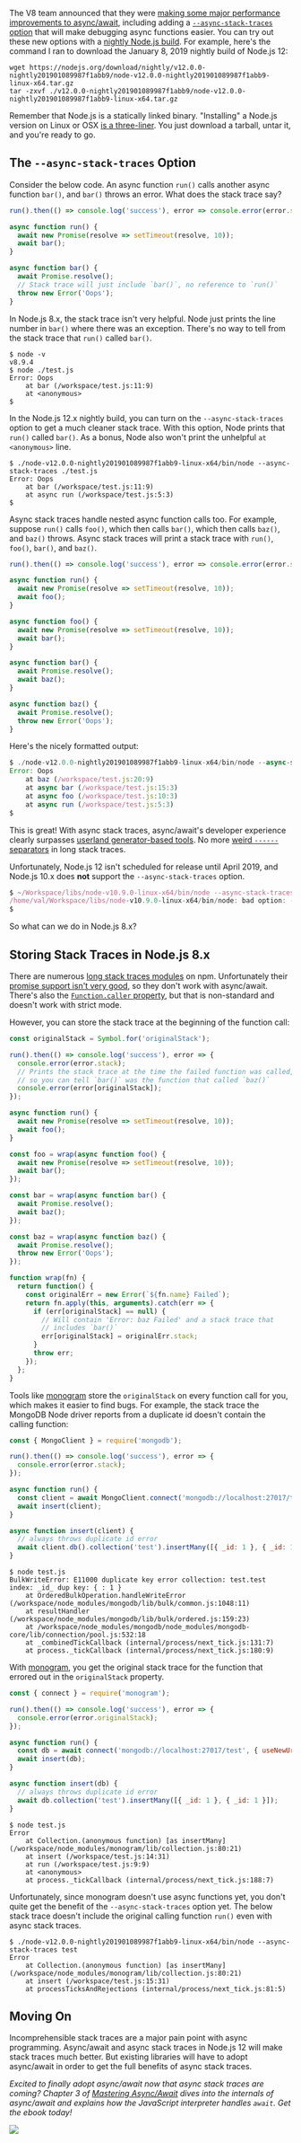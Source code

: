 The V8 team announced that they were [making some major performance improvements to async/await](https://v8.dev/blog/fast-async), including adding a [`--async-stack-traces` option](https://v8.dev/blog/fast-async#improved-developer-experience) that will make debugging async functions easier. You can try out these new options with a [nightly Node.js build](https://nodejs.org/download/nightly/). For example, here's the command I ran to download the January 8, 2019 nightly build of Node.js 12:

```
wget https://nodejs.org/download/nightly/v12.0.0-nightly201901089987f1abb9/node-v12.0.0-nightly201901089987f1abb9-linux-x64.tar.gz
tar -zxvf ./v12.0.0-nightly201901089987f1abb9/node-v12.0.0-nightly201901089987f1abb9-linux-x64.tar.gz
```

Remember that Node.js is a statically linked binary. "Installing" a Node.js version on Linux or OSX [is a three-liner](http://thecodebarbarian.com/managing-node.js-versions-without-external-tools). You just download a tarball, untar it, and you're ready to go.

The `--async-stack-traces` Option
---------------------------------

Consider the below code. An async function `run()` calls another async function `bar()`, and `bar()` throws an error. What does the stack trace say?

```javascript
run().then(() => console.log('success'), error => console.error(error.stack));

async function run() {
  await new Promise(resolve => setTimeout(resolve, 10));
  await bar();
}

async function bar() {
  await Promise.resolve();
  // Stack trace will just include `bar()`, no reference to `run()`
  throw new Error('Oops');
}
```

In Node.js 8.x, the stack trace isn't very helpful. Node just prints the line number in `bar()` where there was an exception. There's no way to tell from the stack trace that `run()` called `bar()`.

```
$ node -v
v8.9.4
$ node ./test.js
Error: Oops
    at bar (/workspace/test.js:11:9)
    at <anonymous>
$
```

In the Node.js 12.x nightly build, you can turn on the `--async-stack-traces` option to get a much cleaner stack trace. With this option, Node prints that `run()` called `bar()`. As a bonus, Node also won't print the unhelpful `at <anonymous>` line.

```
$ ./node-v12.0.0-nightly201901089987f1abb9-linux-x64/bin/node --async-stack-traces ./test.js
Error: Oops
    at bar (/workspace/test.js:11:9)
    at async run (/workspace/test.js:5:3)
$
```

Async stack traces handle nested async function calls too. For example, suppose `run()` calls `foo()`, which then calls `bar()`, which then calls `baz()`, and `baz()` throws. Async stack traces will print a stack trace with `run()`, `foo()`, `bar()`, and `baz()`.

```javascript
run().then(() => console.log('success'), error => console.error(error.stack));

async function run() {
  await new Promise(resolve => setTimeout(resolve, 10));
  await foo();
}

async function foo() {
  await new Promise(resolve => setTimeout(resolve, 10));
  await bar();
}

async function bar() {
  await Promise.resolve();
  await baz();
}

async function baz() {
  await Promise.resolve();
  throw new Error('Oops');
}
```

Here's the nicely formatted output:

```javascript
$ ./node-v12.0.0-nightly201901089987f1abb9-linux-x64/bin/node --async-stack-traces ./test.js
Error: Oops
    at baz (/workspace/test.js:20:9)
    at async bar (/workspace/test.js:15:3)
    at async foo (/workspace/test.js:10:3)
    at async run (/workspace/test.js:5:3)
$
```

This is great! With async stack traces, async/await's developer experience clearly surpasses [userland generator-based tools](http://thecodebarbarian.com/the-difference-between-async-await-and-generators). No more [weird `------` separators](https://github.com/tlrobinson/long-stack-traces#usage) in long stack traces.

Unfortunately, Node.js 12 isn't scheduled for release until April 2019, and Node.js 10.x does **not** support the `--async-stack-traces` option.

```javascript
$ ~/Workspace/libs/node-v10.9.0-linux-x64/bin/node --async-stack-traces
/home/val/Workspace/libs/node-v10.9.0-linux-x64/bin/node: bad option: --async-stack-traces
$
```

So what can we do in Node.js 8.x?

Storing Stack Traces in Node.js 8.x
-----------------------------------

There are numerous [long stack traces modules](https://www.npmjs.com/package/longjohn) on npm. Unfortunately their [promise support isn't very good](https://github.com/mattinsler/longjohn/issues/63), so they don't work with async/await. There's also the [`Function.caller` property](https://developer.mozilla.org/en-US/docs/Web/JavaScript/Reference/Global_Objects/Function/caller), but that is non-standard and doesn't work with strict mode.

However, you can store the stack trace at the beginning of the function call:

```javascript
const originalStack = Symbol.for('originalStack');

run().then(() => console.log('success'), error => {
  console.error(error.stack);
  // Prints the stack trace at the time the failed function was called,
  // so you can tell `bar()` was the function that called `baz()`
  console.error(error[originalStack]);
});

async function run() {
  await new Promise(resolve => setTimeout(resolve, 10));
  await foo();
}

const foo = wrap(async function foo() {
  await new Promise(resolve => setTimeout(resolve, 10));
  await bar();
});

const bar = wrap(async function bar() {
  await Promise.resolve();
  await baz();
});

const baz = wrap(async function baz() {
  await Promise.resolve();
  throw new Error('Oops');
});

function wrap(fn) {
  return function() {
    const originalErr = new Error(`${fn.name} Failed`);
    return fn.apply(this, arguments).catch(err => {
      if (err[originalStack] == null) {
        // Will contain 'Error: baz Failed' and a stack trace that
        // includes `bar()`
        err[originalStack] = originalErr.stack;
      }
      throw err;
    });
  };
}
```

Tools like [monogram](https://www.npmjs.com/package/monogram) store the `originalStack` on every function call for you, which makes it easier to find bugs. For example, the stack trace the MongoDB Node driver reports from a duplicate id doesn't contain the calling function:

```javascript
const { MongoClient } = require('mongodb');

run().then(() => console.log('success'), error => {
  console.error(error.stack);
});

async function run() {
  const client = await MongoClient.connect('mongodb://localhost:27017/test', { useNewUrlParser: true });
  await insert(client);
}

async function insert(client) {
  // always throws duplicate id error
  await client.db().collection('test').insertMany([{ _id: 1 }, { _id: 1 }]);
}
```

```
$ node test.js
BulkWriteError: E11000 duplicate key error collection: test.test index: _id_ dup key: { : 1 }
    at OrderedBulkOperation.handleWriteError (/workspace/node_modules/mongodb/lib/bulk/common.js:1048:11)
    at resultHandler (/workspace/node_modules/mongodb/lib/bulk/ordered.js:159:23)
    at /workspace/node_modules/mongodb/node_modules/mongodb-core/lib/connection/pool.js:532:18
    at _combinedTickCallback (internal/process/next_tick.js:131:7)
    at process._tickCallback (internal/process/next_tick.js:180:9)
```

With [monogram](https://thecodebarbarian.com/introducing-monogram-the-anti-odm-for-mongodb-nodejs), you get the original stack trace for the function that errored out in the `originalStack` property.

```javascript
const { connect } = require('monogram');

run().then(() => console.log('success'), error => {
  console.error(error.originalStack);
});

async function run() {
  const db = await connect('mongodb://localhost:27017/test', { useNewUrlParser: true });
  await insert(db);
}

async function insert(db) {
  // always throws duplicate id error
  await db.collection('test').insertMany([{ _id: 1 }, { _id: 1 }]);
}
```

```
$ node test.js
Error
    at Collection.(anonymous function) [as insertMany] (/workspace/node_modules/monogram/lib/collection.js:80:21)
    at insert (/workspace/test.js:14:31)
    at run (/workspace/test.js:9:9)
    at <anonymous>
    at process._tickCallback (internal/process/next_tick.js:188:7)
```

Unfortunately, since monogram doesn't use async functions yet, you don't quite get the benefit of the `--async-stack-traces` option yet. The below stack trace doesn't include the original calling function `run()` even with async stack traces.

```
$ ./node-v12.0.0-nightly201901089987f1abb9-linux-x64/bin/node --async-stack-traces test
Error
    at Collection.(anonymous function) [as insertMany] (/workspace/node_modules/monogram/lib/collection.js:80:21)
    at insert (/workspace/test.js:15:31)
    at processTicksAndRejections (internal/process/next_tick.js:81:5)
```

Moving On
---------

Incomprehensible stack traces are a major pain point with async programming. Async/await and async stack traces in Node.js 12 will make stack traces much better. But existing libraries will have to adopt async/await in order to get the full benefits of async stack traces.

_Excited to finally adopt async/await now that async stack traces are coming? Chapter 3 of [Mastering Async/Await](http://asyncawait.net/) dives into the internals of async/await and explains how the JavaScript interpreter handles `await`. Get the ebook today!_

<a href="http://asyncawait.net/?utm_source=thecodebarbarian&utm_campaign=trailingbanner" class="async-await-banner"><img src="/images/asyncawait.png"/></a>
